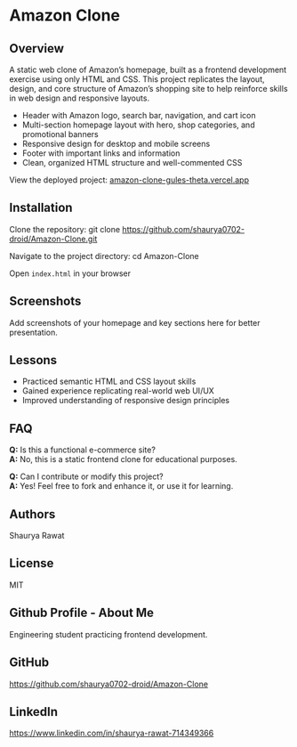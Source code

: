 # Amazon Clone

## Overview
A static web clone of Amazon’s homepage, built as a frontend development exercise using only HTML and CSS. This project replicates the layout, design, and core structure of Amazon’s shopping site to help reinforce skills in web design and responsive layouts.

- Header with Amazon logo, search bar, navigation, and cart icon
- Multi-section homepage layout with hero, shop categories, and promotional banners
- Responsive design for desktop and mobile screens
- Footer with important links and information
- Clean, organized HTML structure and well-commented CSS

View the deployed project: [amazon-clone-gules-theta.vercel.app](https://amazon-clone-gules-theta.vercel.app)

## Installation

Clone the repository:
git clone https://github.com/shaurya0702-droid/Amazon-Clone.git


Navigate to the project directory:
cd Amazon-Clone


Open `index.html` in your browser

## Screenshots
Add screenshots of your homepage and key sections here for better presentation.

## Lessons
- Practiced semantic HTML and CSS layout skills
- Gained experience replicating real-world web UI/UX
- Improved understanding of responsive design principles

## FAQ
**Q:** Is this a functional e-commerce site?  
**A:** No, this is a static frontend clone for educational purposes.

**Q:** Can I contribute or modify this project?  
**A:** Yes! Feel free to fork and enhance it, or use it for learning.

## Authors
Shaurya Rawat

## License
MIT

## Github Profile - About Me
Engineering student practicing frontend development.

## GitHub
https://github.com/shaurya0702-droid/Amazon-Clone

## LinkedIn
https://www.linkedin.com/in/shaurya-rawat-714349366

